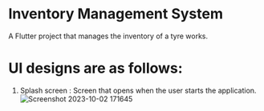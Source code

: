 # Inventory Management System

A Flutter project that manages the inventory of a tyre works.

# UI designs are as follows:
1. Splash screen :
   Screen that opens when the user starts the application.
![Screenshot 2023-10-02 171645](https://github.com/rakshithkalmadi/Flutter-Inventory-Management-System/assets/118717426/ed119c19-9d3d-4c6f-b5d2-a5e810cb06e3)


